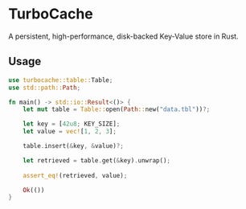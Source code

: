 # TurboCache

A persistent, high-performance, disk-backed Key-Value store in Rust.

## Usage

```rust
use turbocache::table::Table;
use std::path::Path;

fn main() -> std::io::Result<()> {
    let mut table = Table::open(Path::new("data.tbl"))?;

    let key = [42u8; KEY_SIZE];
    let value = vec![1, 2, 3];

    table.insert(&key, &value)?;

    let retrieved = table.get(&key).unwrap();
    
    assert_eq!(retrieved, value);

    Ok(())
}
```

